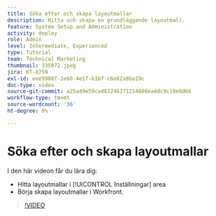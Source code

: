 ```yaml
---
title: Söka efter och skapa layoutmallar
description: Hitta och skapa en grundläggande layoutmall.
feature: System Setup and Administration
activity: deploy
role: Admin
level: Intermediate, Experienced
type: Tutorial
team: Technical Marketing
thumbnail: 335072.jpeg
jira: KT-8759
exl-id: eee9988f-2e60-4e1f-b1bf-c6e82a9ba19c
doc-type: video
source-git-commit: a25a49e59ca483246271214886ea4dc9c10e8d66
workflow-type: tm+mt
source-wordcount: '36'
ht-degree: 0%

---
```


# Söka efter och skapa layoutmallar

I den här videon får du lära dig:

* Hitta layoutmallar i [!UICONTROL Inställningar] area
* Börja skapa layoutmallar i Workfront.

>[!VIDEO](https://video.tv.adobe.com/v/335072/?quality=12&learn=on)
